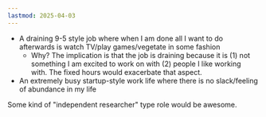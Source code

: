 ```yaml
---
lastmod: 2025-04-03
---
```

- A draining 9-5 style job where when I am done all I want to do afterwards is watch TV/play games/vegetate in some fashion
	- Why? The implication is that the job is draining because it is (1) not something I am excited to work on with (2) people I like working with. The fixed hours would exacerbate that aspect.
- An extremely busy startup-style work life where there is no slack/feeling of abundance in my life

Some kind of "independent researcher" type role would be awesome.